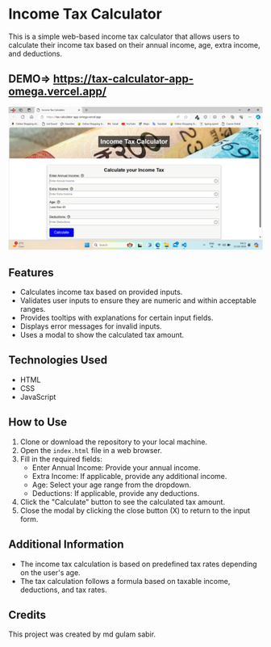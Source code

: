 # Income Tax Calculator

This is a simple web-based income tax calculator that allows users to calculate their income tax based on their annual income, age, extra income, and deductions.
   
## DEMO=>  https://tax-calculator-app-omega.vercel.app/

![screenshort](https://github.com/sabir546/Tax-Calculator-App/blob/main/images/Tax_calculator.png)


## Features

- Calculates income tax based on provided inputs.
- Validates user inputs to ensure they are numeric and within acceptable ranges.
- Provides tooltips with explanations for certain input fields.
- Displays error messages for invalid inputs.
- Uses a modal to show the calculated tax amount.


## Technologies Used

- HTML
- CSS
- JavaScript

## How to Use

1. Clone or download the repository to your local machine.
2. Open the `index.html` file in a web browser.
3. Fill in the required fields:
   - Enter Annual Income: Provide your annual income.
   - Extra Income: If applicable, provide any additional income.
   - Age: Select your age range from the dropdown.
   - Deductions: If applicable, provide any deductions.
4. Click the "Calculate" button to see the calculated tax amount.
5. Close the modal by clicking the close button (X) to return to the input form.

## Additional Information

- The income tax calculation is based on predefined tax rates depending on the user's age.
- The tax calculation follows a formula based on taxable income, deductions, and tax rates.

## Credits

This project was created by  md gulam sabir.


